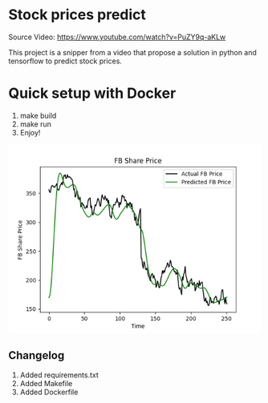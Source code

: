 # Stock prices predict

Source Video: https://www.youtube.com/watch?v=PuZY9q-aKLw

This project is a snipper from a video that propose a solution in python and tensorflow to predict stock prices.

# Quick setup with Docker

1. make build
2. make run
3. Enjoy!

<img alt="Image of the plot output FB price" src="https://github.com/hanschrome/StockPricesPrediction/blob/main/prediction.png?raw=true">

## Changelog

1. Added requirements.txt
2. Added Makefile
3. Added Dockerfile